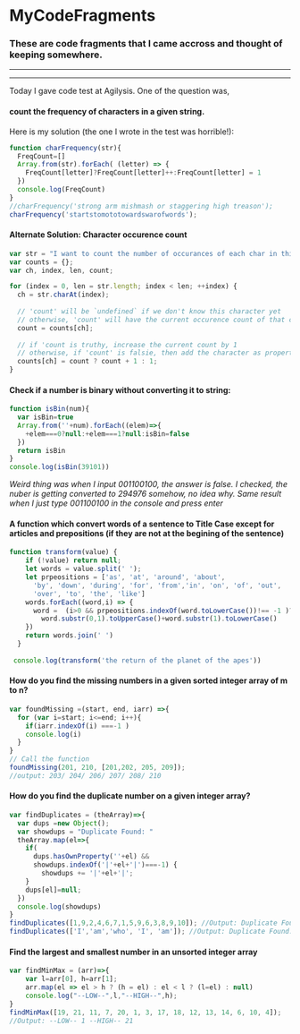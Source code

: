 # MyCodeFragments
### These are code fragments that I came accross and thought of keeping somewhere. 
---
---
Today I gave code test at Agilysis. One of the question was, 
#### count the frequency of characters in a given string. 
Here is my solution (the one I wrote in the test was horrible!):
```javascript
function charFrequency(str){
  FreqCount=[] 
  Array.from(str).forEach( (letter) => {
    FreqCount[letter]?FreqCount[letter]++:FreqCount[letter] = 1
  })
  console.log(FreqCount)
}
//charFrequency('strong arm mishmash or staggering high treason');
charFrequency('startstomototowardswarofwords');
```
#### Alternate Solution: Character occurence count
```javascript
var str = "I want to count the number of occurances of each char in this string";
var counts = {};
var ch, index, len, count;

for (index = 0, len = str.length; index < len; ++index) {
  ch = str.charAt(index);
  
  // 'count' will be `undefined` if we don't know this character yet
  // otherwise, 'count' will have the current occurence count of that character
  count = counts[ch]; 
  
  // if 'count is truthy, increase the current count by 1
  // otherwise, if 'count' is falsie, then add the character as property with 1 count
  counts[ch] = count ? count + 1 : 1; 
}
```

#### Check if a number is binary without converting it to string:

```javascript
function isBin(num){
  var isBin=true
  Array.from(''+num).forEach((elem)=>{
    +elem===0?null:+elem===1?null:isBin=false
  })
  return isBin
}
console.log(isBin(39101))
```
*Weird thing was when I input 001100100, the answer is false. I checked, the nuber is getting converted to 294976 somehow, no idea why. Same result when I just type 001100100 in the console and press enter*

#### A function which convert words of a sentence to Title Case except for articles and prepositions (if they are not at the begining of the sentence)
```javascript
function transform(value) {
    if (!value) return null;
    let words = value.split(' ');
    let prpeositions = ['as', 'at', 'around', 'about', 
      'by', 'down', 'during', 'for', 'from','in', 'on', 'of', 'out', 
      'over', 'to', 'the', 'like']
    words.forEach((word,i) => {
      word =  (i>0 && prpeositions.indexOf(word.toLowerCase())!== -1 )?word.toLowerCase():
        word.substr(0,1).toUpperCase()+word.substr(1).toLowerCase()
    }) 
    return words.join(' ')
  }
  
 console.log(transform('the return of the planet of the apes')) 
 ```
#### How do you find the missing numbers in a given sorted integer array of m to n?
```javascript
var foundMissing =(start, end, iarr) =>{
  for (var i=start; i<=end; i++){
    if(iarr.indexOf(i) ===-1 )
    console.log(i)
  }  
}
// Call the function
foundMissing(201, 210, [201,202, 205, 209]);
//output: 203/ 204/ 206/ 207/ 208/ 210
```
#### How do you find the duplicate number on a given integer array?
```javascript
var findDuplicates = (theArray)=>{
  var dups =new Object();
  var showdups = "Duplicate Found: " 
  theArray.map(el=>{
    if(
      dups.hasOwnProperty(''+el) && 
      showdups.indexOf('|'+el+'|')===-1) {
        showdups += '|'+el+'|';
    }
    dups[el]=null;
  })
  console.log(showdups)
}
findDuplicates([1,9,2,4,6,7,1,5,9,6,3,8,9,10]); //Output: Duplicate Found: |1||9||6|
findDuplicates(['I','am','who', 'I', 'am']); //Output: Duplicate Found: |I||am|
```
#### Find the largest and smallest number in an unsorted integer array
```javascript
var findMinMax = (arr)=>{
    var l=arr[0], h=arr[1];
    arr.map(el => el > h ? (h = el) : el < l ? (l=el) : null)
    console.log("--LOW--",l,"--HIGH--",h);
}
findMinMax([19, 21, 11, 7, 20, 1, 3, 17, 18, 12, 13, 14, 6, 10, 4]);
//Output: --LOW-- 1 --HIGH-- 21
```
